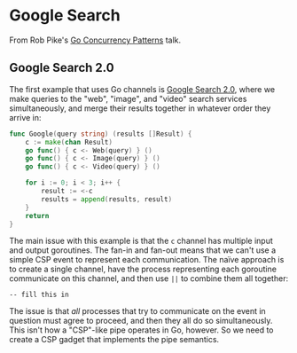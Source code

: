 # Google Search

From Rob Pike's [Go Concurrency Patterns][gcp] talk.


## Google Search 2.0

The first example that uses Go channels is [Google Search 2.0][gcp2.0], where we
make queries to the "web", "image", and "video" search services simultaneously,
and merge their results together in whatever order they arrive in:

``` go
func Google(query string) (results []Result) {
    c := make(chan Result)
    go func() { c <- Web(query) } ()
    go func() { c <- Image(query) } ()
    go func() { c <- Video(query) } ()

    for i := 0; i < 3; i++ {
        result := <-c
        results = append(results, result)
    }
    return
}
```

The main issue with this example is that the `c` channel has multiple input and
output goroutines.  The fan-in and fan-out means that we can't use a simple CSP
event to represent each communication.  The naïve approach is to create a single
channel, have the process representing each goroutine communicate on this
channel, and then use `||` to combine them all together:

``` cspm
-- fill this in
```

The issue is that *all* processes that try to communicate on the event in
question must agree to proceed, and then they all do so simultaneously.  This
isn't how a "CSP"-like pipe operates in Go, however.  So we need to create a CSP
gadget that implements the pipe semantics.



[gcp]: https://talks.golang.org/2012/concurrency.slide#42
[gcp2.0]: https://talks.golang.org/2012/concurrency.slide#46
